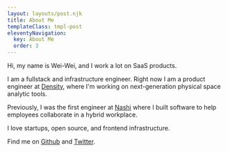 ```yaml
---
layout: layouts/post.njk
title: About Me
templateClass: tmpl-post
eleventyNavigation:
  key: About Me
  order: 3
---
```


Hi, my name is Wei-Wei, and I work a lot on SaaS products.

I am a fullstack and infrastructure engineer. Right now I am a product engineer at [Density](https://density.io/), where I'm working on next-generation physical space analytic tools.

Previously, I was the first engineer at [Nashi](https://www.prnewswire.com/news-releases/density-acquires-nashi-a-desk--and-space-reservation-solution-to-better-enable-hybrid-workplaces-301321843.html) where I built software to help employees collaborate in a hybrid workplace.

I love startups, open source, and frontend infrastructure.

Find me on [Github](https://github.com/wuweiweiwu) and [Twitter](https://twitter.com/wuweiweiwu).
